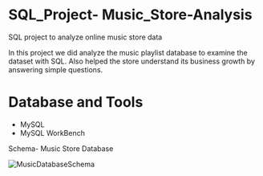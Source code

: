 # SQL_Project- Music_Store-Analysis
SQL project to analyze online music store data

In this project we did analyze the music playlist database to examine the dataset with SQL. Also helped the store understand its business growth by answering simple questions.
# Database and Tools

* MySQL
* MySQL WorkBench


Schema- Music Store Database





![MusicDatabaseSchema](https://github.com/user-attachments/assets/67d1bf65-539c-47a2-a90d-cfff806978dc)
